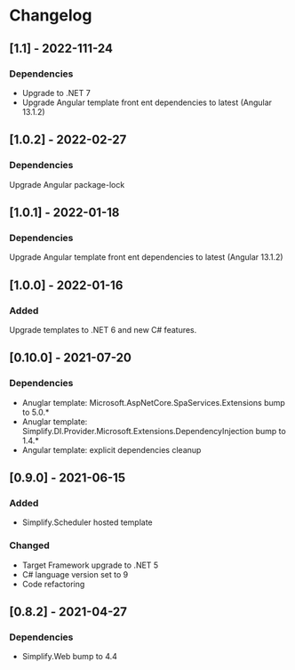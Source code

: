 # Changelog

## [1.1] - 2022-111-24

### Dependencies

- Upgrade to .NET 7
- Upgrade Angular template front ent dependencies to latest (Angular 13.1.2)

## [1.0.2] - 2022-02-27

### Dependencies

Upgrade Angular package-lock

## [1.0.1] - 2022-01-18

### Dependencies

Upgrade Angular template front ent dependencies to latest (Angular 13.1.2)

## [1.0.0] - 2022-01-16

### Added

Upgrade templates to .NET 6 and new C# features.

## [0.10.0] - 2021-07-20

### Dependencies

- Anuglar template: Microsoft.AspNetCore.SpaServices.Extensions bump to 5.0.*
- Anuglar template: Simplify.DI.Provider.Microsoft.Extensions.DependencyInjection bump to 1.4.*
- Angular template: explicit dependencies cleanup

## [0.9.0] - 2021-06-15

### Added

- Simplify.Scheduler hosted template

### Changed

- Target Framework upgrade to .NET 5
- C# language version set to 9
- Code refactoring

## [0.8.2] - 2021-04-27

### Dependencies

- Simplify.Web bump to 4.4
